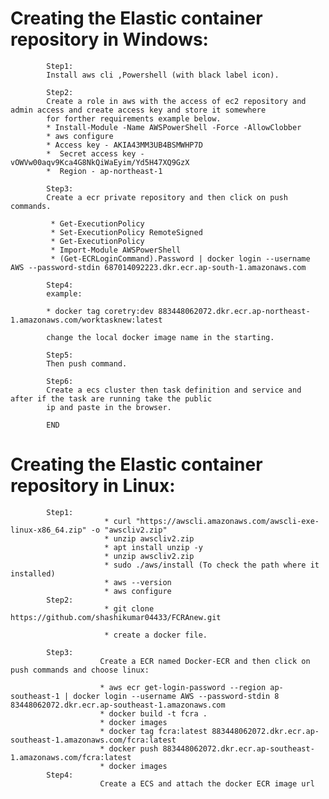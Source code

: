 # Creating the Elastic container repository in Windows:

            Step1:
            Install aws cli ,Powershell (with black label icon).  
            
            Step2:
            Create a role in aws with the access of ec2 repository and admin access and create access key and store it somewhere 
            for forther requirements example below.
            * Install-Module -Name AWSPowerShell -Force -AllowClobber
            * aws configure
            * Access key - AKIA43MM3UB4BSMWHP7D
            *  Secret access key - vOWVw00aqv9Kca4G8NkQiWaEyim/Yd5H47XQ9GzX
            *  Region - ap-northeast-1
            
            Step3:
            Create a ecr private repository and then click on push commands.
            
             * Get-ExecutionPolicy 
             * Set-ExecutionPolicy RemoteSigned 
             * Get-ExecutionPolicy
             * Import-Module AWSPowerShell
             * (Get-ECRLoginCommand).Password | docker login --username AWS --password-stdin 687014092223.dkr.ecr.ap-south-1.amazonaws.com
             
            Step4:
            example:
            
            * docker tag coretry:dev 883448062072.dkr.ecr.ap-northeast-1.amazonaws.com/worktasknew:latest
            
            change the local docker image name in the starting.
            
            Step5:
            Then push command.
            
            Step6:
            Create a ecs cluster then task definition and service and after if the task are running take the public 
            ip and paste in the browser.
            
            END 

# Creating the Elastic container repository in Linux:

            Step1:
                         * curl "https://awscli.amazonaws.com/awscli-exe-linux-x86_64.zip" -o "awscliv2.zip"
                         * unzip awscliv2.zip
                         * apt install unzip -y
                         * unzip awscliv2.zip
                         * sudo ./aws/install (To check the path where it installed)
                         * aws --version
                         * aws configure
            Step2:
                         * git clone https://github.com/shashikumar04433/FCRAnew.git
                         
                         * create a docker file.

            Step3:
                        Create a ECR named Docker-ECR and then click on push commands and choose linux:

                        * aws ecr get-login-password --region ap-southeast-1 | docker login --username AWS --password-stdin 8                                       83448062072.dkr.ecr.ap-southeast-1.amazonaws.com
                        * docker build -t fcra .
                        * docker images
                        * docker tag fcra:latest 883448062072.dkr.ecr.ap-southeast-1.amazonaws.com/fcra:latest
                        * docker push 883448062072.dkr.ecr.ap-southeast-1.amazonaws.com/fcra:latest
                        * docker images
            Step4:
                        Create a ECS and attach the docker ECR image url 
                        

           
